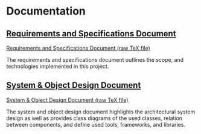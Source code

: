# Documentation
## [Requirements and Specifications Document](RequirementsAndSpecifications.pdf)
[Requirements and Specifications Document (raw TeX file)](RequirementsAndSpecifications.tex)

The requirements and specifications document outlines the scope, and technologies implemented in this project.

## [System & Object Design Document](SystemAndObjectDesign.pdf)
[System & Object Design Document (raw TeX file)](SystemAndObjectDesign.tex)

The system and object design document highlights the architectural system design as well as provides class diagrams of the used classes, relation between components, and define used tools, frameworks, and libraries.
